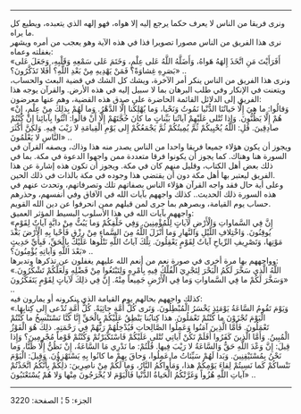 ------------------------------------------------------------------------

ونرى فريقا من الناس لا يعرف حكما يرجع إليه إلا هواه، فهو إلهه الذي
يتعبده، ويطيع كل ما يراه.  
نرى هذا الفريق من الناس مصورا تصويرا فذا في هذه الآية وهو يعجب من أمره
ويشهر بغفلته وعماه:  
«أَفَرَأَيْتَ مَنِ اتَّخَذَ إِلهَهُ هَواهُ، وَأَضَلَّهُ اللَّهُ عَلى عِلْمٍ، وَخَتَمَ عَلى سَمْعِهِ وَقَلْبِهِ، وَجَعَلَ
عَلى بَصَرِهِ غِشاوَةً؟ فَمَنْ يَهْدِيهِ مِنْ بَعْدِ اللَّهِ؟ أَفَلا تَذَكَّرُونَ؟» ..  
ونرى هذا الفريق من الناس ينكر أمر الآخرة، ويشك كل الشك في قضية البعث
والحساب، ويتعنت في الإنكار وفي طلب البرهان بما لا سبيل إليه في هذه
الأرض. والقرآن يوجه هذا الفريق إلى الدلائل القائمة الحاضرة على صدق هذه
القضية، وهم عنها معرضون:  
«وَقالُوا: ما هِيَ إِلَّا حَياتُنَا الدُّنْيا نَمُوتُ وَنَحْيا، وَما يُهْلِكُنا إِلَّا الدَّهْرُ. وَما
لَهُمْ بِذلِكَ مِنْ عِلْمٍ، إِنْ هُمْ إِلَّا يَظُنُّونَ. وَإِذا تُتْلى عَلَيْهِمْ آياتُنا بَيِّناتٍ ما كانَ
حُجَّتَهُمْ إِلَّا أَنْ قالُوا: ائْتُوا بِآبائِنا إِنْ كُنْتُمْ صادِقِينَ. قُلِ: اللَّهُ يُحْيِيكُمْ ثُمَّ
يُمِيتُكُمْ ثُمَّ يَجْمَعُكُمْ إِلى يَوْمِ الْقِيامَةِ لا رَيْبَ فِيهِ. وَلكِنَّ أَكْثَرَ النَّاسِ لا يَعْلَمُونَ»
..  
ويجوز أن يكون هؤلاء جميعا فريقا واحدا من الناس يصدر منه هذا وذاك، ويصفه
القرآن في السورة هنا وهناك. كما يجوز أن يكونوا فرقا متعددة ممن واجهوا
الدعوة في مكة. بما في ذلك بعض أهل الكتاب، وقليل منهم كان في مكة. ويجوز
أن تكون هذه إشارة عن هذا الفريق ليعتبر بها أهل مكة دون أن يقتضي هذا
وجوده في مكة بالذات في ذلك الحين.  
وعلى أية حال فقد واجه القرآن هؤلاء الناس بصفاتهم تلك وتصرفاتهم، وتحدث
عنهم في هذه السورة ذلك الحديث.. كذلك واجههم بآيات الله في الآفاق وفي
أنفسهم، وحذرهم حساب يوم القيامة، وبصرهم بما جرى لمن قبلهم ممن انحرفوا عن
دين الله القويم.  
واجههم بآيات الله في هذا الأسلوب البسيط المؤثر العميق:  
«إِنَّ فِي السَّماواتِ وَالْأَرْضِ لَآياتٍ لِلْمُؤْمِنِينَ. وَفِي خَلْقِكُمْ وَما يَبُثُّ مِنْ دابَّةٍ آياتٌ
لِقَوْمٍ يُوقِنُونَ. وَاخْتِلافِ اللَّيْلِ وَالنَّهارِ وَما أَنْزَلَ اللَّهُ مِنَ السَّماءِ مِنْ رِزْقٍ فَأَحْيا
بِهِ الْأَرْضَ بَعْدَ مَوْتِها، وَتَصْرِيفِ الرِّياحِ آياتٌ لِقَوْمٍ يَعْقِلُونَ. تِلْكَ آياتُ اللَّهِ نَتْلُوها
عَلَيْكَ بِالْحَقِّ، فَبِأَيِّ حَدِيثٍ بَعْدَ اللَّهِ وَآياتِهِ يُؤْمِنُونَ؟» ..  
وواجههم بها مرة أخرى في صورة نعم من أنعم الله عليهم يغفلون عن تذكرها
وتدبرها:  
«اللَّهُ الَّذِي سَخَّرَ لَكُمُ الْبَحْرَ لِتَجْرِيَ الْفُلْكُ فِيهِ بِأَمْرِهِ وَلِتَبْتَغُوا مِنْ فَضْلِهِ وَلَعَلَّكُمْ
تَشْكُرُونَ. وَسَخَّرَ لَكُمْ ما فِي السَّماواتِ وَما فِي الْأَرْضِ جَمِيعاً مِنْهُ. إِنَّ فِي ذلِكَ لَآياتٍ
لِقَوْمٍ يَتَفَكَّرُونَ» ..  
كذلك واجههم بحالهم يوم القيامة الذي ينكرونه أو يمارون فيه:  
«وَيَوْمَ تَقُومُ السَّاعَةُ يَوْمَئِذٍ يَخْسَرُ الْمُبْطِلُونَ. وَتَرى كُلَّ أُمَّةٍ جاثِيَةً. كُلُّ أُمَّةٍ تُدْعى
إِلى كِتابِهَا. الْيَوْمَ تُجْزَوْنَ ما كُنْتُمْ تَعْمَلُونَ. هذا كِتابُنا يَنْطِقُ عَلَيْكُمْ بِالْحَقِّ إِنَّا
كُنَّا نَسْتَنْسِخُ ما كُنْتُمْ تَعْمَلُونَ. فَأَمَّا الَّذِينَ آمَنُوا وَعَمِلُوا الصَّالِحاتِ فَيُدْخِلُهُمْ رَبُّهُمْ
فِي رَحْمَتِهِ. ذلِكَ هُوَ الْفَوْزُ الْمُبِينُ. وَأَمَّا الَّذِينَ كَفَرُوا أَفَلَمْ تَكُنْ آياتِي تُتْلى
عَلَيْكُمْ فَاسْتَكْبَرْتُمْ وَكُنْتُمْ قَوْماً مُجْرِمِينَ؟ وَإِذا قِيلَ: إِنَّ وَعْدَ اللَّهِ حَقٌّ وَالسَّاعَةُ لا
رَيْبَ فِيها. قُلْتُمْ: ما نَدْرِي مَا السَّاعَةُ، إِنْ نَظُنُّ إِلَّا ظَنًّا، وَما نَحْنُ بِمُسْتَيْقِنِينَ.
وَبَدا لَهُمْ سَيِّئاتُ ما عَمِلُوا، وَحاقَ بِهِمْ ما كانُوا بِهِ يَسْتَهْزِؤُنَ. وَقِيلَ: الْيَوْمَ
نَنْساكُمْ كَما نَسِيتُمْ لِقاءَ يَوْمِكُمْ هذا، وَمَأْواكُمُ النَّارُ، وَما لَكُمْ مِنْ ناصِرِينَ: ذلِكُمْ
بِأَنَّكُمُ اتَّخَذْتُمْ آياتِ اللَّهِ هُزُواً وَغَرَّتْكُمُ الْحَياةُ الدُّنْيا فَالْيَوْمَ لا يُخْرَجُونَ مِنْها
وَلا هُمْ يُسْتَعْتَبُونَ» ..

------------------------------------------------------------------------

الجزء: 5 ¦ الصفحة: 3220
